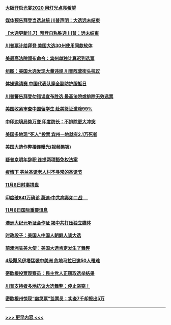 #### [大阪开启光宴2020  用灯光点亮希望](../pages/prog202/a102981682.md?t=11080602) 
#### [媒体预告拜登当选总统 川普声明：大选远未结束](../pages/prog202/a102981567.md?t=11080602) 
#### [【大选更新11.7】拜登自称胜选 川普：远未结束](../pages/prog202/a102981406.md?t=11080602) 
#### [川普票计给拜登 美国大选30州使用同款软体](../pages/prog202/a102981387.md?t=11080602) 
#### [美最高法院颁布命令：宾州单独计算迟到选票](../pages/prog202/a102981329.md?t=11080602) 
#### [组图：美国大选发现大量违规 川普阵营街头抗议](../pages/prog202/a102981133.md?t=11080602) 
#### [体操邀请赛 中国代表队穿全副防护服抵日](../pages/prog202/a102981150.md?t=11080602) 
#### [川普警告拜登勿错误宣布胜选 最高法院或排除无效选票](../pages/prog202/a102981091.md?t=11080602) 
#### [美国收紧审查中国留学生 赴美签证激降99%](../pages/prog202/a102981128.md?t=11080602) 
#### [中印边境局势万变 印度防长：不排除更大冲突](../pages/prog202/a102981116.md?t=11080602) 
#### [美国多地现“死人”投票 宾州一地就有2.1万死者](../pages/prog202/a102981089.md?t=11080602) 
#### [美国大选作弊接连曝光(视频集锦)](../pages/prog202/a102981021.md?t=11080602) 
#### [疑普京明年辞职 连提两项豁免权法案](../pages/prog202/a102980685.md?t=11080602) 
#### [疫情下 芬兰圣诞老人村不寻常的圣诞节](../pages/prog202/a102980913.md?t=11080602) 
#### [11月6日时事拼盘](../pages/prog202/a102980906.md?t=11080602) 
#### [印度破841万确诊 莫迪:中共病毒如二战  　](../pages/prog202/a102980750.md?t=11080602) 
#### [11月6日国际重要讯息](../pages/prog202/a102980583.md?t=11080602) 
#### [澳洲大纪元听证会作证 揭中共打压独立媒体](../pages/prog202/a102980509.md?t=11080602) 
#### [时政段子：美国人中国人朝鲜人谈大选](../pages/prog202/a102980510.md?t=11080602) 
#### [前澳洲驻美大使：美国大选肯定发生了舞弊](../pages/prog202/a102980492.md?t=11080602) 
#### [4级飓风伊塔猛袭中美洲 危地马拉已逾50人罹难](../pages/prog202/a102980382.md?t=11080602) 
#### [密歇根投票观察员：民主党人正窃取选举结果](../pages/prog202/a102980312.md?t=11080602) 
#### [川普支持者多地抗议大选舞弊：停止盗窃！](../pages/prog202/a102980292.md?t=11080602) 
#### [密歇根州惊现“幽灵票”监票员：实查7千却报出5万](../pages/prog202/a102980278.md?t=11080602) 

----
#### [ >>> 更早内容 <<< ](../indexes/prog202-earlier.md)

